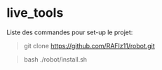 # live_tools

Liste des commandes pour set-up le projet:  

> git clone https://github.com/RAFIz11/robot.git

> bash ./robot/install.sh

